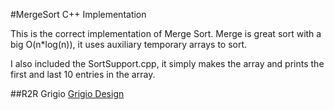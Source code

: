#MergeSort C++ Implementation

This is the correct implementation of Merge Sort. Merge is great sort with a big O(n*log(n)), it uses auxiliary temporary arrays to sort.

I also included the SortSupport.cpp, it simply makes the array and prints the first and last 10 entries in the array.


##R2R Grigio
[Grigio Design](http://www.Artur-Grigio.com)